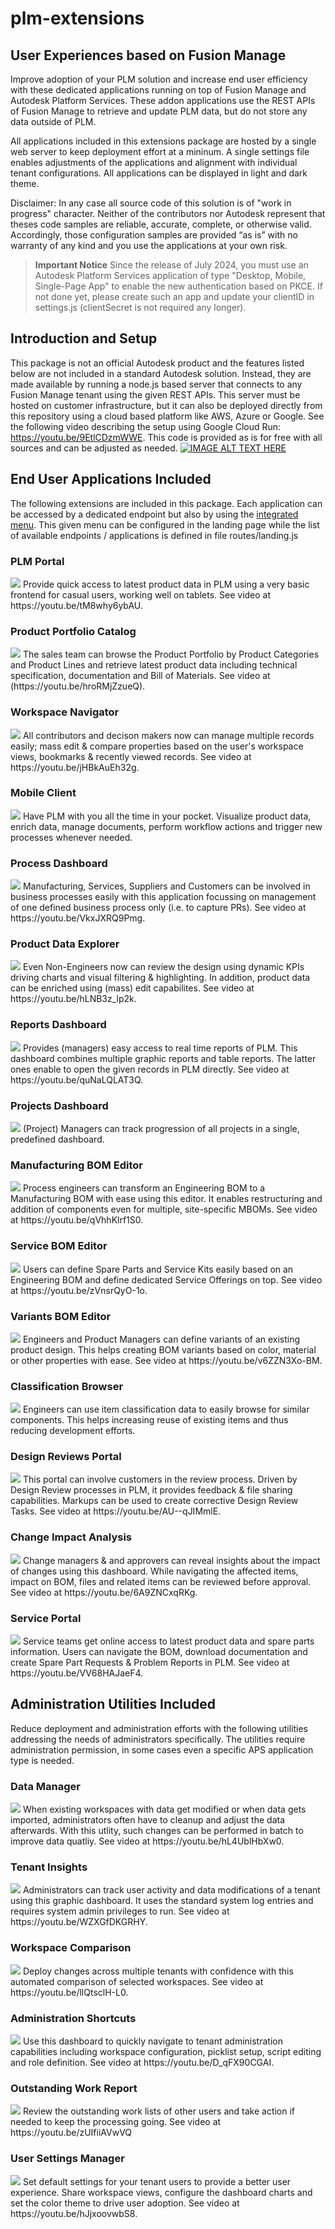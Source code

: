 # plm-extensions
## User Experiences based on Fusion Manage
Improve adoption of your PLM solution and increase end user efficiency with these dedicated applications running on top of Fusion Manage and Autodesk Platform Services. These addon applications use the REST APIs of Fusion Manage to retrieve and update PLM data, but do not store any data outside of PLM. 

All applications included in this extensions package are hosted by a single web server to keep deployment effort at a mininum. A single settings file enables adjustments of the applications and alignment with individual tenant configurations. All applications can be displayed in light and dark theme. 

Disclaimer: In any case all source code of this solution is of "work in progress" character. Neither of the contributors nor Autodesk represent that theses code samples are reliable, accurate, complete, or otherwise valid. Accordingly, those configuration samples are provided “as is” with no warranty of any kind and you use the applications at your own risk. 

> **Important Notice**
> Since the release of July 2024, you must use an Autodesk Platform Services application of type "Desktop, Mobile, Single-Page App" to enable the new authentication based on PKCE. If not done yet, please create such an app and update your clientID in settings.js (clientSecret is not required any longer).


## Introduction and Setup
This package is not an official Autodesk product and the features listed below are not included in a standard Autodesk solution. Instead, they are made available by running a node.js based server that connects to any Fusion Manage tenant using the given REST APIs. This server must be hosted on customer infrastructure, but it can also be deployed directly from this repository using a cloud based platform like AWS, Azure or Google. See the following video describing the setup using Google Cloud Run: https://youtu.be/9EtlCDzmWWE. This code is provided as is for free with all sources and can be adjusted as needed.
[![IMAGE ALT TEXT HERE](https://img.youtube.com/vi/9EtlCDzmWWE/0.jpg)](https://www.youtube.com/watch?v=9EtlCDzmWWE)


## End User Applications Included
The following extensions are included in this package. Each application can be accessed by a dedicated endpoint but also by using the [integrated menu](https://youtu.be/ImnXV0HF3PA). This given menu can be configured in the landing page while the list of available endpoints / applications is defined in file routes/landing.js

### PLM Portal
<img src="public/images/app-portal.jpg">
Provide quick access to latest product data in PLM using a very basic frontend for casual users, working well on tablets. See video at https://youtu.be/tM8why6ybAU.


### Product Portfolio Catalog
<img src="public/images/app-product-catalog.png">
The sales team can browse the Product Portfolio by Product Categories and Product Lines and retrieve latest product data including technical specification, documentation and Bill of Materials. See video at (https://youtu.be/hroRMjZzueQ).


### Workspace Navigator
<img src="public/images/app-workspace-navigator.png">
All contributors and decison makers now can manage multiple records easily; mass edit & compare properties based on the user's workspace views, bookmarks & recently viewed records. See video at https://youtu.be/jHBkAuEh32g.


### Mobile Client
<img src="public/images/app-mobile-client.png">
Have PLM with you all the time in your pocket. Visualize product data, enrich data, manage documents, perform workflow actions and trigger new processes whenever needed.

### Process Dashboard
<img src="public/images/app-process-dashboard.png">
Manufacturing, Services, Suppliers and Customers can be involved in business processes easily with this application focussing on management of one defined business process only (i.e. to capture PRs). See video at https://youtu.be/VkxJXRQ9Pmg.


### Product Data Explorer
<img src="public/images/app-product-data-explorer.png">
Even Non-Engineers now can review the design using dynamic KPIs driving charts and visual filtering & highlighting. In addition, product data can be enriched using (mass) edit capabilites. See video at https://youtu.be/hLNB3z_lp2k.


### Reports Dashboard
<img src="public/images/app-reports-dashboard.png">
Provides (managers) easy access to real time reports of PLM. This dashboard combines multiple graphic reports and table reports. The latter ones enable to open the given records in PLM directly. See video at https://youtu.be/quNaLQLAT3Q.


### Projects Dashboard
<img src="public/images/app-projects-dashboard.png">
(Project) Managers can track progression of all projects in a single, predefined dashboard.


### Manufacturing BOM Editor
<img src="public/images/app-mbom-editor.png">
Process engineers can transform an Engineering BOM to a Manufacturing BOM with ease using this editor. It enables restructuring and addition of components even for multiple, site-specific MBOMs. See video at https://youtu.be/qVhhKlrf1S0.


### Service BOM Editor
<img src="public/images/app-sbom-editor.png">
Users can define Spare Parts and Service Kits easily based on an Engineering BOM and define dedicated Service Offerings on top. See video at https://youtu.be/zVnsrQyO-1o.


### Variants BOM Editor
<img src="public/images/app-variant-manager.png">
Engineers and Product Managers can define variants of an existing product design. This helps creating BOM variants based on color, material or other properties with ease. See video at https://youtu.be/v6ZZN3Xo-BM.


### Classification Browser
<img src="public/images/app-class-browser.png">
Engineers can use item classification data to easily browse for similar components. This helps increasing reuse of existing items and thus reducing development efforts.


### Design Reviews Portal
<img src="public/images/app-design-review.png">
This portal can involve customers in the review process. Driven by Design Review processes in PLM, it provides feedback & file sharing capabilities. Markups can be used to create corrective Design Review Tasks. See video at https://youtu.be/AU--qJIMmlE.


### Change Impact Analysis
<img src="public/images/app-impact-analysis.png">
Change managers & and approvers can reveal insights about the impact of changes using this dashboard. While navigating the affected items, impact on BOM, files and related items can be reviewed before approval. See video at https://youtu.be/6A9ZNCxqRKg.


### Service Portal
<img src="public/images/app-services-portal.png">
Service teams get online access to latest product data and spare parts information. Users can navigate the BOM, download documentation and create Spare Part Requests & Problem Reports in PLM. See video at https://youtu.be/VV68HAJaeF4.


## Administration Utilities Included
Reduce deployment and administration efforts with the following utilities addressing the needs of administrators specifically. The utilities require administration permission, in some cases even a specific APS application type is needed.


### Data Manager
<img src="public/images/admin-data.png">
When existing workspaces with data get modified or when data gets imported, administrators often have to cleanup and adjust the data afterwards. With this utlity, such changes can be performed in batch to improve data quatliy. See video at https://youtu.be/hL4UblHbXw0.


### Tenant Insights
<img src="public/images/admin-insights.png">
Administrators can track user activity and data modifications of a tenant using this graphic dashboard. It uses the standard system log entries and requires system admin privileges to run. See video at https://youtu.be/WZXGfDKGRHY.


### Workspace Comparison
<img src="public/images/admin-workspace-comparison.png">
Deploy changes across multiple tenants with confidence with this automated comparison of selected workspaces. See video at https://youtu.be/llQtsclH-L0.


### Administration Shortcuts
<img src="public/images/admin-shortcuts.png">
Use this dashboard to quickly navigate to tenant administration capabilities including workspace configuration, picklist setup, script editing and role definition. See video at https://youtu.be/D_qFX90CGAI.


### Outstanding Work Report
<img src="public/images/admin-outstanding-work.png">
Review the outstanding work lists of other users and take action if needed to keep the processing going. See video at https://youtu.be/zUIfiiAVwVQ


### User Settings Manager
<img src="public/images/admin-users.png">
Set default settings for your tenant users to provide a better user experience. Share workspace views, configure the dashboard charts and set the color theme to drive user adoption. See video at https://youtu.be/hJjxoovwbS8.